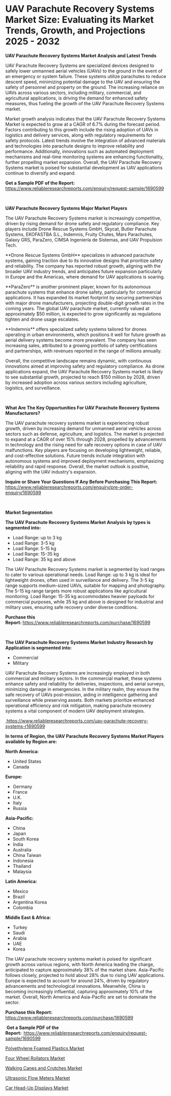 <p><h1>UAV Parachute Recovery Systems Market Size: Evaluating its Market Trends, Growth, and Projections 2025 - 2032</h1></p><p><strong>UAV Parachute Recovery Systems Market Analysis and Latest Trends</strong></p>
<p><p>UAV Parachute Recovery Systems are specialized devices designed to safely lower unmanned aerial vehicles (UAVs) to the ground in the event of an emergency or system failure. These systems utilize parachutes to reduce descent speed, minimizing potential damage to the UAV and ensuring the safety of personnel and property on the ground. The increasing reliance on UAVs across various sectors, including military, commercial, and agricultural applications, is driving the demand for enhanced safety measures, thus fueling the growth of the UAV Parachute Recovery Systems market.</p><p>Market growth analysis indicates that the UAV Parachute Recovery Systems Market is expected to grow at a CAGR of 6.7% during the forecast period. Factors contributing to this growth include the rising adoption of UAVs in logistics and delivery services, along with regulatory requirements for safety protocols. Latest trends involve the integration of advanced materials and technologies into parachute designs to improve reliability and performance. Additionally, innovations such as automated deployment mechanisms and real-time monitoring systems are enhancing functionality, further propelling market expansion. Overall, the UAV Parachute Recovery Systems market is poised for substantial development as UAV applications continue to diversify and expand.</p></p>
<p><strong>Get a Sample PDF of the Report:&nbsp;</strong> <a href="https://www.reliableresearchreports.com/enquiry/request-sample/1690599?utm_campaign=117&utm_medium=2&utm_source=Github&utm_content=ia&utm_term=06012025&utm_id=uav-parachute-recovery-systems">https://www.reliableresearchreports.com/enquiry/request-sample/1690599</a></p>
<p>&nbsp;</p>
<p><strong>UAV Parachute Recovery Systems Major Market Players</strong></p>
<p><p>The UAV Parachute Recovery Systems market is increasingly competitive, driven by rising demand for drone safety and regulatory compliance. Key players include Drone Rescue Systems GmbH, Skycat, Butler Parachute Systems, EKOFASTBA S.L., Indemnis, Fruity Chutes, Mars Parachutes, Galaxy GRS, ParaZero, CIMSA Ingeniería de Sistemas, and UAV Propulsion Tech.</p><p>**Drone Rescue Systems GmbH** specializes in advanced parachute systems, gaining traction due to its innovative designs that prioritize safety and reliability. The company has reported robust growth, aligning with the broader UAV industry trends, and anticipates future expansion particularly in Europe and the Americas, where demand for UAV applications is soaring.</p><p>**ParaZero** is another prominent player, known for its autonomous parachute systems that enhance drone safety, particularly for commercial applications. It has expanded its market footprint by securing partnerships with major drone manufacturers, projecting double-digit growth rates in the coming years. The global UAV parachute market, currently valued at approximately $50 million, is expected to grow significantly as regulations tighten and drone usage escalates.</p><p>**Indemnis** offers specialized safety systems tailored for drones operating in urban environments, which positions it well for future growth as aerial delivery systems become more prevalent. The company has seen increasing sales, attributed to a growing portfolio of safety certifications and partnerships, with revenues reported in the range of millions annually.</p><p>Overall, the competitive landscape remains dynamic, with continuous innovations aimed at improving safety and regulatory compliance. As drone applications expand, the UAV Parachute Recovery Systems market is likely to see substantial growth, projected to reach $150 million by 2028, driven by increased adoption across various sectors including agriculture, logistics, and surveillance.</p></p>
<p>&nbsp;</p>
<p><strong>What Are The Key Opportunities For UAV Parachute Recovery Systems Manufacturers?</strong></p>
<p><p>The UAV parachute recovery systems market is experiencing robust growth, driven by increasing demand for unmanned aerial vehicles across sectors such as defense, agriculture, and logistics. The market is projected to expand at a CAGR of over 15% through 2028, propelled by advancements in technology and the rising need for safe recovery options in case of UAV malfunctions. Key players are focusing on developing lightweight, reliable, and cost-effective solutions. Future trends include integration with autonomous systems and improved deployment mechanisms, emphasizing reliability and rapid response. Overall, the market outlook is positive, aligning with the UAV industry's expansion.</p></p>
<p><strong>Inquire or Share Your Questions If Any Before Purchasing This Report:</strong> <a href="https://www.reliableresearchreports.com/enquiry/pre-order-enquiry/1690599?utm_campaign=117&utm_medium=2&utm_source=Github&utm_content=ia&utm_term=06012025&utm_id=uav-parachute-recovery-systems">https://www.reliableresearchreports.com/enquiry/pre-order-enquiry/1690599</a></p>
<p>&nbsp;</p>
<p><strong>Market Segmentation</strong></p>
<p><strong>The UAV Parachute Recovery Systems Market Analysis by types is segmented into:</strong></p>
<p><ul><li>Load Range: up to 3 kg</li><li>Load Range: 3-5 kg</li><li>Load Range: 5-15 kg</li><li>Load Range: 15-35 kg</li><li>Load Range: 35 kg and above</li></ul></p>
<p><p>The UAV Parachute Recovery Systems market is segmented by load ranges to cater to various operational needs. Load Range: up to 3 kg is ideal for lightweight drones, often used in surveillance and delivery. The 3-5 kg range supports medium-sized UAVs, suitable for mapping and photography. The 5-15 kg range targets more robust applications like agricultural monitoring. Load Range: 15-35 kg accommodates heavier payloads for commercial purposes, while 35 kg and above is designed for industrial and military uses, ensuring safe recovery under diverse conditions.</p></p>
<p><strong>Purchase this Report:&nbsp;</strong><a href="https://www.reliableresearchreports.com/purchase/1690599?utm_campaign=117&utm_medium=2&utm_source=Github&utm_content=ia&utm_term=06012025&utm_id=uav-parachute-recovery-systems">https://www.reliableresearchreports.com/purchase/1690599</a></p>
<p>&nbsp;</p>
<p><strong>The UAV Parachute Recovery Systems Market Industry Research by Application is segmented into:</strong></p>
<p><ul><li>Commercial</li><li>Military</li></ul></p>
<p><p>UAV Parachute Recovery Systems are increasingly employed in both commercial and military sectors. In the commercial market, these systems enhance safety and reliability for deliveries, inspections, and aerial surveys, minimizing damage in emergencies. In the military realm, they ensure the safe recovery of UAVs post-mission, aiding in intelligence gathering and surveillance while preserving assets. Both markets prioritize enhanced operational efficiency and risk mitigation, making parachute recovery systems a vital component of modern UAV deployment strategies.</p></p>
<p><a href="https://www.reliableresearchreports.com/uav-parachute-recovery-systems-r1690599?utm_campaign=117&utm_medium=2&utm_source=Github&utm_content=ia&utm_term=06012025&utm_id=uav-parachute-recovery-systems">&nbsp;https://www.reliableresearchreports.com/uav-parachute-recovery-systems-r1690599</a></p>
<p><strong>In terms of Region, the UAV Parachute Recovery Systems Market Players available by Region are:</strong></p>
<p>
    <p> <strong> North America: </strong>
        <ul>
            <li>United States</li>
            <li>Canada</li>
        </ul>
        </p> 
    <p> <strong> Europe: </strong>
        <ul>
            <li>Germany</li>
            <li>France</li>
            <li>U.K.</li>
            <li>Italy</li>
            <li>Russia</li>
        </ul>
        </p> 
    <p> <strong> Asia-Pacific: </strong>
        <ul>
            <li>China</li>
            <li>Japan</li>
            <li>South Korea</li>
            <li>India</li>
            <li>Australia</li>
            <li>China Taiwan</li>
            <li>Indonesia</li>
            <li>Thailand</li>
            <li>Malaysia</li>
        </ul>
        </p> 
    <p> <strong> Latin America: </strong>
        <ul>
            <li>Mexico</li>
            <li>Brazil</li>
            <li>Argentina Korea</li>
            <li>Colombia</li>
        </ul>
        </p> 
    <p> <strong> Middle East & Africa: </strong>
        <ul>
            <li>Turkey</li>
            <li>Saudi</li>
            <li>Arabia</li>
            <li>UAE</li>
            <li>Korea</li>
        </ul>
    </p>
    </p>
<p><p>The UAV parachute recovery systems market is poised for significant growth across various regions, with North America leading the charge, anticipated to capture approximately 38% of the market share. Asia-Pacific follows closely, projected to hold about 28% due to rising UAV applications. Europe is expected to account for around 24%, driven by regulatory advancements and technological innovations. Meanwhile, China is becoming increasingly influential, capturing approximately 10% of the market. Overall, North America and Asia-Pacific are set to dominate the sector.</p></p>
<p><strong>Purchase this Report: </strong><a href="https://www.reliableresearchreports.com/purchase/1690599?utm_campaign=117&utm_medium=2&utm_source=Github&utm_content=ia&utm_term=06012025&utm_id=uav-parachute-recovery-systems">https://www.reliableresearchreports.com/purchase/1690599</a></p>
<p>&nbsp;<strong>Get a Sample PDF of the Report:&nbsp;&nbsp;</strong><a href="https://www.reliableresearchreports.com/enquiry/request-sample/1690599?utm_campaign=117&utm_medium=2&utm_source=Github&utm_content=ia&utm_term=06012025&utm_id=uav-parachute-recovery-systems">https://www.reliableresearchreports.com/enquiry/request-sample/1690599</a></p>
<p><strong></strong></p>
<p><p><a href="https://www.linkedin.com/pulse/analyzing-polyethylene-foamed-plastics-market-revenue-worth-pmutf?utm_campaign=117&utm_medium=2&utm_source=Github&utm_content=ia&utm_term=06012025&utm_id=uav-parachute-recovery-systems">Polyethylene Foamed Plastics Market</a></p><p><a href="https://github.com/AshikRahman991/Market-Research-Report-List-1/blob/main/four-wheel-rollators-market.md?utm_campaign=117&utm_medium=2&utm_source=Github&utm_content=ia&utm_term=06012025&utm_id=uav-parachute-recovery-systems">Four Wheel Rollators Market</a></p><p><a href="https://github.com/HobertDavis43/Market-Research-Report-List-1/blob/main/walking-canes-and-crutches-market.md?utm_campaign=117&utm_medium=2&utm_source=Github&utm_content=ia&utm_term=06012025&utm_id=uav-parachute-recovery-systems">Walking Canes and Crutches Market</a></p><p><a href="https://www.linkedin.com/pulse/key-trends-revenue-potential-global-ultrasonic-flow-meters-czt4c?utm_campaign=117&utm_medium=2&utm_source=Github&utm_content=ia&utm_term=06012025&utm_id=uav-parachute-recovery-systems">Ultrasonic Flow Meters Market</a></p><p><a href="https://www.linkedin.com/pulse/in-depth-car-head-up-displays-market-report-growth-evaluation-gcqsc?utm_campaign=117&utm_medium=2&utm_source=Github&utm_content=ia&utm_term=06012025&utm_id=uav-parachute-recovery-systems">Car Head-Up Displays Market</a></p></p>